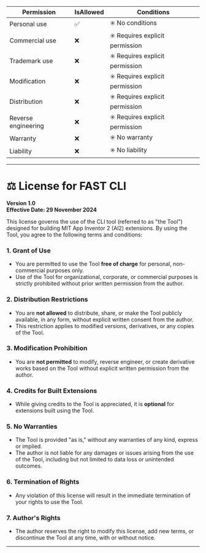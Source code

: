 | Permission          | IsAllowed | Conditions                      |
|---------------------|------------------------|--------------------|
| Personal use        | ✅       | ✳️ No conditions                |
| Commercial use      | ❌       | ✳️ Requires explicit permission |
| Trademark use       | ❌       | ✳️ Requires explicit permission |
| Modification        | ❌       | ✳️ Requires explicit permission |
| Distribution        | ❌       | ✳️ Requires explicit permission |
| Reverse engineering | ❌       | ✳️ Requires explicit permission |
| Warranty            | ❌       | ✳️ No warranty                  |
| Liability           | ❌       | ✳️ No liability                 |

---

# ⚖️ License for FAST CLI  

**Version 1.0**  
**Effective Date: 29 November 2024**  

This license governs the use of the CLI tool (referred to as "the Tool") designed for building MIT App Inventor 2 (AI2) extensions. By using the Tool, you agree to the following terms and conditions:  

### 1. **Grant of Use**  
- You are permitted to use the Tool **free of charge** for personal, non-commercial purposes only.  
- Use of the Tool for organizational, corporate, or commercial purposes is strictly prohibited without prior written permission from the author.  

### 2. **Distribution Restrictions**  
- You are **not allowed** to distribute, share, or make the Tool publicly available, in any form, without explicit written consent from the author.  
- This restriction applies to modified versions, derivatives, or any copies of the Tool.  

### 3. **Modification Prohibition**  
- You are **not permitted** to modify, reverse engineer, or create derivative works based on the Tool without explicit written permission from the author.  

### 4. **Credits for Built Extensions**  
- While giving credits to the Tool is appreciated, it is **optional** for extensions built using the Tool.  

### 5. **No Warranties**  
- The Tool is provided "as is," without any warranties of any kind, express or implied.  
- The author is not liable for any damages or issues arising from the use of the Tool, including but not limited to data loss or unintended outcomes.  

### 6. **Termination of Rights**  
- Any violation of this license will result in the immediate termination of your rights to use the Tool.  

### 7. **Author's Rights**  
- The author reserves the right to modify this license, add new terms, or discontinue the Tool at any time, with or without notice.

---

